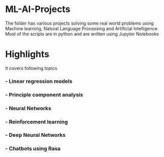 # ML-AI-Projects

The folder has various projects solving some real world problems using Machine learning, Natural Language Processing and Artificial Intelligence. Most of the scripts are in python and are written using Jupyter Notebooks

# Highlights

It covers following topics 

### - Linear regression models

### - Principle component analysis

### - Neural Networks

### - Reinforcement learning

### - Deep Neural Networks

### - Chatbots using Rasa

